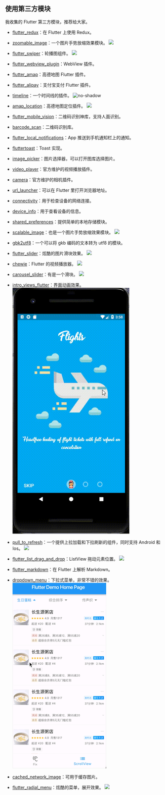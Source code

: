 
## 使用第三方模块
我收集的 Flutter 第三方模块，推荐给大家。

- [flutter_redux](https://pub.flutter-io.cn/packages/flutter_redux)：在 Flutter 上使用 Redux。

- [zoomable_image](https://pub.flutter-io.cn/packages/zoomable_image)：一个图片手势放缩效果模块。
    ![](https://raw.githubusercontent.com/perlatus/flutter_zoomable_image/master/demo.gif)

- [flutter_swiper](https://pub.flutter-io.cn/packages/flutter_swiper)：轮播图组件。
    ![](https://github.com/jzoom/flutter_swiper/raw/master/example/res/1.gif)

- [flutter_webview_plugin](https://pub.flutter-io.cn/packages/flutter_webview_plugin)：WebView 插件。

- [flutter_amap](https://pub.flutter-io.cn/packages/flutter_amap)：高德地图 Flutter 插件。

- [flutter_alipay](https://pub.flutter-io.cn/packages/flutter_alipay)：支付宝支付 Flutter 插件。

- [timeline](https://pub.flutter-io.cn/packages/timeline)：一个时间线的插件。
    ![no-shadow](https://github.com/rejish4gt/flutter-timeline/raw/master/Timeline.png)

- [amap_location](https://pub.flutter-io.cn/packages/amap_location)：高德地图定位插件。
    ![](https://github.com/jzoom/flutter_amap_location/raw/master/res/QQ20180515-200733.gif)

- [flutter_mobile_vision](https://github.com/edufolly/flutter_mobile_vision)：二维码识别神库，支持人面识别。

- [barcode_scan](https://pub.flutter-io.cn/packages/barcode_scan)：二维码识别库。

- [flutter_local_notifications](https://github.com/MaikuB/flutter_local_notifications)：App 推送到手机通知栏上的通知。

- [fluttertoast](https://pub.flutter-io.cn/packages/fluttertoast)：Toast 实现。

- [image_picker](https://github.com/flutter/plugins/tree/master/packages/image_picker)：图片选择器，可以打开图库选择图片。

- [video_player](https://github.com/flutter/plugins/tree/master/packages/video_player)：官方维护的视频播放插件。

- [camera](https://github.com/flutter/plugins/tree/master/packages/camera)：官方维护的相机插件。

- [url_launcher](https://github.com/flutter/plugins/tree/master/packages/url_launcher)：可以在 Flutter 里打开浏览器地址。

- [connectivity](https://pub.flutter-io.cn/packages/connectivity)：用于检查设备的网络连接。

- [device_info](https://pub.flutter-io.cn/packages/device_info)：用于查看设备的信息。

- [shared_preferences](https://github.com/flutter/plugins/tree/master/packages/shared_preferences)：提供简单的本地存储模块。

- [scalable_image](https://pub.flutter-io.cn/packages/scalable_image)：也是一个图片手势放缩效果模块。
    ![](https://raw.githubusercontent.com/epnw/scalable_image/master/example/demo.gif)


- [gbk2utf8](https://pub.flutter-io.cn/packages/gbk2utf8)：一个可以将 gkb 编码的文本转为 utf8 的模块。

- [flutter_slider](https://pub.flutter-io.cn/packages/flutter_slider)：炫酷的图片滑块效果。
    ![](https://github.com/FlutterRocks/page-transformer/raw/master/page_transform_sample.gif)

- [chewie](https://pub.flutter-io.cn/packages/chewie)：Flutter 的视频播放器。
    ![](https://github.com/brianegan/chewie/raw/master/assets/chewie_demo.gif)

- [carousel_slider](https://pub.flutter-io.cn/packages/carousel_slider)：有是一个滑块。
    ![](https://github.com/serenader2014/flutter_carousel_slider/raw/master/example/screenshot.gif)

- [intro_views_flutter](https://pub.flutter-io.cn/packages/intro_views_flutter)：界面动画效果。
    ![](https://github.com/aagarwal1012/IntroViews-Flutter/blob/master/display/output.gif?raw=true)

- [pull_to_refresh](https://pub.flutter-io.cn/packages/pull_to_refresh)：一个提供上拉加载和下拉刷新的组件，同时支持 Android 和 Ios。
    ![](https://github.com/peng8350/flutter_pulltorefresh/raw/master/arts/screen1.gif)

- [flutter_list_drag_and_drop](https://pub.flutter-io.cn/packages/flutter_list_drag_and_drop)：ListView 拖动元素位置。
    ![](https://github.com/Norbert515/flutter_list_drag_and_drop/raw/master/example/gifs/demo_1_small.gif)

- [flutter_markdown](https://pub.flutter-io.cn/packages/flutter_markdown)：在 Flutter 上解析 Markdown。

- [dropdown_menu](https://pub.flutter-io.cn/packages/dropdown_menu)：下拉式菜单，非常不错的效果。
    ![](https://github.com/jzoom/images/raw/master/dropdown_menu2.gif)

- [cached_network_image](https://pub.flutter-io.cn/packages/cached_network_image)：可用于缓存图片。

- [flutter_radial_menu](https://pub.flutter-io.cn/packages/flutter_radial_menu)：炫酷的菜单，展开效果。
    ![](https://github.com/xqwzts/flutter_radial_menu/raw/master/screenshots/demo.gif)